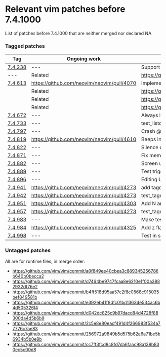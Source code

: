 # Relevant vim patches before 7.4.1000

List of patches before 7.4.1000 that are neither merged nor declared NA.

### Tagged patches

|Tag|  Ongoing work| Comment|
|---|-------------|--------|
|[7.4.238](https://github.com/vim/vim/commit/5bd32f47ec5121a5485d180add1dacb73472e4b2)|---| Support for [smack library](https://en.wikipedia.org/wiki/Smack_%28Linux_security_module%29)|
|---| Related | https://github.com/neovim/neovim/issues/1253|
|[7.4.613](https://github.com/vim/vim/commit/70781ee)|https://github.com/neovim/neovim/pull/4070| Implement redrawtime for nfa engine|
|| Related| https://github.com/vim/vim/commit/5ad075c|
|| Related|https://github.com/vim/vim/commit/7c29f38|
|| Related|https://github.com/vim/vim/commit/2a6fa56|
|[7.4.672](https://github.com/vim/vim/commit/b5971141dff0c69355fd64196fcc0d0d071d4c82)|---| Always look in current dir for shell completion|
|[7.4.733](https://github.com/vim/vim/commit/d68f2219b57acb86ddedebdcc1476fee15c9c0c7)|---| test_listchars on windows|
|[7.4.797](https://github.com/vim/vim/commit/5f95f288a2d303be1571e818655fd90e399ee58e)|---| Crash @ command line|
|[7.4.819](https://github.com/vim/vim/commit/901e58c243ef4363bb2c13b2c96c7b0acd45e6d1)|https://github.com/neovim/neovim/pull/4610| Beeps in tests|
|[7.4.822](https://github.com/vim/vim/commit/cde885473099296c4837de261833f48b24caf87c)|---| Silence coverity warnings|
[7.4.871](https://github.com/vim/vim/commit/7b256fe7445b46929f660ea74e9090418f857696)|---| Fix memory leak|
|[7.4.882](https://github.com/vim/vim/commit/5f1fea28f5bc573e2430773c49e95ae1f9cc2a25)|---| Screen update @CTRL-C with compl-menu|
|[7.4.889](https://github.com/vim/vim/commit/74b738d414b2895b3365e26ae3b7792eb82ccf47)|---| Test triggering OptionSet from setwinvar|
|[7.4.896](https://github.com/vim/vim/commit/b4f6a46b01ed00b642a2271e9d1559e51ab0f2c4)|---| Editing URL & netrw|
|[7.4.941](https://github.com/vim/vim/commit/bc96c29ffc753daef302d20322d1e3d560094f44)|https://github.com/neovim/neovim/pull/4273|add tagcase option|
|[7.4.942](https://github.com/vim/vim/commit/60422e68a3a555144f8c76c666f050e8d104c16b)|https://github.com/neovim/neovim/pull/4273|test_tagcase fix|
|[7.4.951](https://github.com/vim/vim/commit/b00da1d6d1655cb6e415f84ecc3be5ff3b790811)|https://github.com/neovim/neovim/pull/4303| Add N argument to sort|
|[7.4.957](https://github.com/vim/vim/commit/bc96c29ffc753daef302d20322d1e3d560094f44)|https://github.com/neovim/neovim/pull/4273| test_tagcase fix|
|[7.4.983](https://github.com/vim/vim/commit/a60824308cd9bc192c5d38fc16cccfcf652b40f6)|---| Make testclean fix|
|[7.4.984](https://github.com/vim/vim/commit/ad4d8a192abf44b89371af87d70b971cd654b799)|https://github.com/neovim/neovim/pull/4325| Add z flag  for searchpos|
|[7.4.998](https://github.com/vim/vim/commit/f9c8bd2137b045f9a64d63eefcf022b4726b1419)|---| Test in shadow dir fix|

### Untagged patches

All are for runtime files, in merge order:

* https://github.com/vim/vim/commit/a0f849ee40cbea3c889345256786b640b0becca2
* https://github.com/vim/vim/commit/d7464be9747fcaa8e6210e1f00a3882932df76e2
* https://github.com/vim/vim/commit/b4ff518d95aa57c2f8c0568c915035bef849581b
* https://github.com/vim/vim/commit/e392eb41f8dfc01bd13634e534ac6b4d505326f4
* https://github.com/vim/vim/commit/d042dc825c9b97dacd84d4728f88300da4d5b6b9
* https://github.com/vim/vim/commit/2c5e8e80eacf491d4f266983f534a77776c7ae83
* https://github.com/vim/vim/commit/256972a9849b5d575b62a6a71be5b6934b5b0e8b
* https://github.com/vim/vim/commit/cc7ff3fcd8c8fd7da6faac98a138b830ec5c00d8


